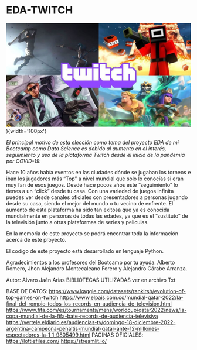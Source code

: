 # EDA-TWITCH
![**EDA Visualizaciones de los canales de videojuegos en la plataforma Twitch**](https://github.com/Alvarojaenarias/Proyecto-ML/blob/main/Codigo/imagen/Readme.jpg)){width='100px'}


*El principal motivo  de esta elección como tema del proyecto EDA de mi Bootcamp como Data Science es debido al aumento en el interés, seguimiento y uso de la plataforma Twitch desde el inicio de la pandemia por COVID-19.*

Hace 10 años había eventos en las ciudades dónde se jugaban los torneos e iban los jugadores más “Top” a nivel mundial que solo lo conocías si eran muy fan de esos juegos. 
Desde hace pocos años este “seguimiento” lo tienes a un “click” desde tu casa. Con una variedad de juegos infinita puedes ver desde canales oficiales con presentadores a personas jugando desde su casa, siendo el mejor del mundo o tu vecino de enfrente. 
El aumento de esta plataforma ha sido tan exitosa que ya es conocida mundialmente en personas de todas las edades, ya que es el “sustituto” de la televisión junto a otras plataformas de series y peliculas.

En la memoria de este proyecto se podrá encontrar toda la información acerca de este proyecto.

El codigo de este proyecto está desarrollado en lenguaje Python.

Agradecimientos a los profesores del Bootcamp por tu ayuda: Alberto Romero, Jhon Alejandro 
Montecaleano Forero y Alejandro Cárabe Arranza.

Autor: Alvaro Jaén Arias
BIBLIOTECAS UTILIZADAS ver en archivo Txt

BASE DE DATOS:
https://www.kaggle.com/datasets/rankirsh/evolution-of-top-games-on-twitch
https://www.elpais.com.co/mundial-qatar-2022/la-final-del-rompio-todos-los-records-en-audiencia-de-television.html
https://www.fifa.com/es/tournaments/mens/worldcup/qatar2022/news/la-copa-mundial-de-la-fifa-bate-records-de-audiencia-televisiva
https://vertele.eldiario.es/audiencias-tv/domingo-18-diciembre-2022-argentina-campeona-penaltis-mundial-qatar-ante-12-millones-espectadores-la-1_1_9805499.html
PAGINAS OFICIALES:
https://lottiefiles.com/
https://streamlit.io/
